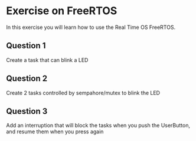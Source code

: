 # Exercise on FreeRTOS

In this exercise you will learn how to use the Real Time OS FreeRTOS.

## Question 1

Create a task that can blink a LED

## Question 2

Create 2 tasks controlled by sempahore/mutex to blink the LED

## Question 3

Add an interruption that will block the tasks when you push the UserButton, and resume them when you press again
